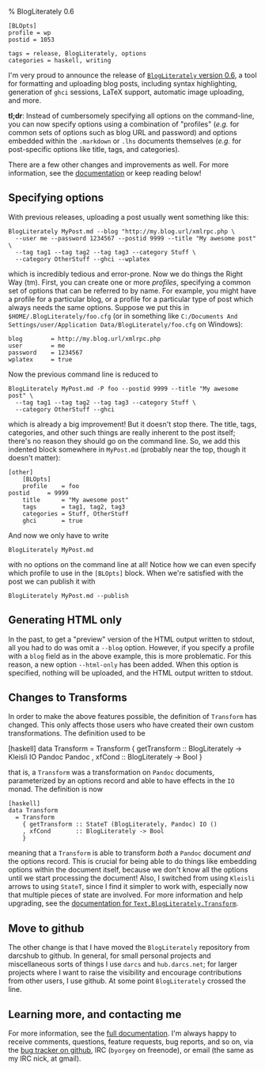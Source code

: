 % BlogLiterately 0.6

    [BLOpts]
    profile = wp
    postid = 1053

    tags = release, BlogLiterately, options
    categories = haskell, writing

I'm very proud to announce the release of
[`BlogLiterately` version 0.6](http://hackage.haskell.org/package/BlogLiterately-0.6),
a tool for formatting and uploading blog posts, including syntax
highlighting, generation of `ghci` sessions, LaTeX support, automatic
image uploading, and more.

**tl;dr**: Instead of cumbersomely specifying all options on the
command-line, you can now specify options using a combination of
"profiles" (*e.g.* for common sets of options such as blog URL and
password) and options embedded within the `.markdown` or `.lhs`
documents themselves (*e.g.* for post-specific options like title,
tags, and categories).

There are a few other changes and improvements as well.  For more
information, see the
[documentation](http://byorgey.wordpress.com/blogliterately/) or keep
reading below!

Specifying options
------------------

With previous releases, uploading a post usually went something like
this:

    BlogLiterately MyPost.md --blog "http://my.blog.url/xmlrpc.php \
      --user me --password 1234567 --postid 9999 --title "My awesome post" \
      --tag tag1 --tag tag2 --tag tag3 --category Stuff \
      --category OtherStuff --ghci --wplatex

which is incredibly tedious and error-prone.  Now we do things the
Right Way (tm).  First, you can create one or more *profiles*,
specifying a common set of options that can be referred to by name.
For example, you might have a profile for a particular blog, or a
profile for a particular type of post which always needs the same
options.  Suppose we put this in `$HOME/.BlogLiterately/foo.cfg` (or
in something like `C:/Documents And Settings/user/Application
Data/BlogLiterately/foo.cfg` on Windows):

    blog        = http://my.blog.url/xmlrpc.php
    user        = me
    password    = 1234567
    wplatex     = true

Now the previous command line is reduced to

    BlogLiterately MyPost.md -P foo --postid 9999 --title "My awesome post" \
      --tag tag1 --tag tag2 --tag tag3 --category Stuff \
      --category OtherStuff --ghci

which is already a big improvement!  But it doesn't stop there.  The
title, tags, categories, and other such things are really inherent to
the post itself; there's no reason they should go on the command line.
So, we add this indented block somewhere in `MyPost.md` (probably near
the top, though it doesn't matter):

    [other]
        [BLOpts]
        profile    = foo
	postid     = 9999
        title      = "My awesome post"
        tags       = tag1, tag2, tag3
        categories = Stuff, OtherStuff
        ghci       = true

And now we only have to write

    BlogLiterately MyPost.md

with no options on the command line at all!  Notice how we can even
specify which profile to use in the `[BLOpts]` block.  When we're
satisfied with the post we can publish it with

    BlogLiterately MyPost.md --publish

Generating HTML only
--------------------

In the past, to get a "preview" version of the HTML output written to
stdout, all you had to do was omit a `--blog` option.  However, if you
specify a profile with a `blog` field as in the above example, this is
more problematic.  For this reason, a new option `--html-only` has
been added.  When this option is specified, nothing will be uploaded,
and the HTML output written to stdout.

Changes to Transforms
---------------------

In order to make the above features possible, the definition of
`Transform` has changed.  This only affects those users who have
created their own custom transformations.  The definition used to be

   [haskell]
   data Transform
     = Transform
       { getTransform :: BlogLiterately -> Kleisli IO Pandoc Pandoc
       , xfCond       :: BlogLiterately -> Bool
       }

that is, a `Transform` was a transformation on `Pandoc` documents,
parameterized by an options record and able to have effects in the
`IO` monad.  The definition is now

    [haskell]
    data Transform
      = Transform
        { getTransform :: StateT (BlogLiterately, Pandoc) IO ()
        , xfCond       :: BlogLiterately -> Bool
        }

meaning that a `Transform` is able to transform *both* a `Pandoc`
document *and* the options record.  This is crucial for being able to
do things like embedding options within the document itself, because
we don't know all the options until we start processing the document!
Also, I switched from using `Kleisli` arrows to using `StateT`, since
I find it simpler to work with, especially now that multiple pieces of
state are involved.  For more information and help upgrading, see the
[documentation for `Text.BlogLiterately.Transform`](http://hackage.haskell.org/packages/archive/BlogLiterately/latest/doc/html/Text-BlogLiterately-Transform.html).

Move to github
--------------

The other change is that I have moved the `BlogLiterately` repository
from darcshub to github.  In general, for small personal projects and
miscellaneous sorts of things I use `darcs` and `hub.darcs.net`; for
larger projects where I want to raise the visibility and encourage
contributions from other users, I use github.  At some point
`BlogLiterately` crossed the line.

Learning more, and contacting me
--------------------------------

For more information, see the
[full documentation](http://byorgey.wordpress.com/blogliterately/).
I'm always happy to receive comments, questions, feature requests, bug
reports, and so on, via the
[bug tracker on github](https://github.com/byorgey/BlogLiterately/issues),
IRC (`byorgey` on freenode), or email (the same as my IRC nick, at gmail).
